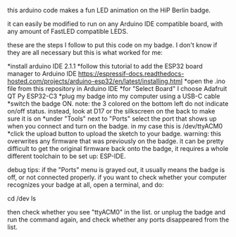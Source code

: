 this arduino code makes a fun LED animation on the HiP Berlin badge.

it can easily be modified to run on any Arduino IDE compatible board, with any amount of FastLED compatible LEDS.

these are the steps I follow to put this code on my badge. I don't know if they are all necessary but this is what worked for me:

*install arduino IDE 2.1.1
*follow this tutorial to add the ESP32 board manager to Arduino IDE https://espressif-docs.readthedocs-hosted.com/projects/arduino-esp32/en/latest/installing.html
*open the .ino file from this repository in Arduino IDE
*for "Select Board" I choose Adafruit QT Py ESP32-C3
*plug my badge into my computer using a USB-C cable
*switch the badge ON. note: the 3 colored on the bottom left do not indicate on/off status. instead, look at D17 or the silkscreen on the back to make sure it is on
*under "Tools" next to "Ports" select the port that shows up when you connect and turn on the badge. in my case this is /dev/ttyACM0
*click the upload button to upload the sketch to your badge. warning: this overwrites any firmware that was previously on the badge. it can be pretty difficult to get the original firmware back onto the badge, it requires a whole different toolchain to be set up: ESP-IDE.


debug tips:
if the "Ports" menu is grayed out, it usually means the badge is off, or not connected properly.
if you want to check whether your computer recognizes your badge at all, open a terminal, and do:

cd /dev
ls

then check whether you see "ttyACM0" in the list. or unplug the badge and run the command again, and check whether any ports disappeared from the list.

